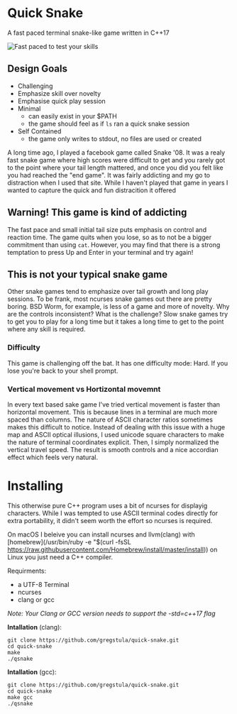 # Quick Snake
A fast paced terminal snake-like game written in C++17

![Fast paced to test your skills](https://github.com/gregstula/quick-snake/blob/master/images/qsnake.gif)


## Design Goals ##
- Challenging
- Emphasize skill over novelty
- Emphasise quick play session
- Minimal
  - can easily exist in your $PATH
  - the game should feel as if `ls` ran a quick snake session
- Self Contained
  - the game only writes to stdout, no files are used or created

A long time ago, I played a facebook game called Snake '08. It was a realy fast snake game where high scores were difficult to get and you rarely got to the point where your tail length mattered, and once you did you felt like you had reached the "end game". It was fairly addicting and my go to distraction when I used that site. While I haven't played that game in years I wanted to capture the quick and fun distracition it offered

## Warning! This game is kind of addicting ##
The fast pace and small initial tail size puts emphasis on control and reaction time. The game quits when you lose, so as to not be a bigger commitment than using `cat`. However, you may find that there is a strong temptation to press Up and Enter in your terminal and try again!

## This is not your typical snake game ##
Other snake games tend to emphasize over tail growth and long play sessions. To be frank, most ncurses snake games out there are pretty boring. BSD Worm, for example, is less of a game and more of novelty. Why are the controls inconsistent? What is the challenge? Slow snake games try to get you to play for a long time but it takes a long time to get to the point where any skill is required.

### Difficulty ###
This game is challenging off the bat. It has one difficulty mode: Hard. If you lose you're back to your shell prompt.

### Vertical movement vs Hortizontal movemnt ###
In every text based sake game I've tried vertical movement is faster than horizontal movement. This is because lines in a terminal are much more spaced than columns. The nature of ASCII character ratios sometimes makes this difficult to notice. Instead of dealing with this issue with a huge map and ASCII optical illusions, I used unicode square characters to make the nature of terminal coordinates explicit. Then, I simply normalized the vertical travel speed. The result is smooth controls and a nice accordian effect which feels very natural.

# Installing #
This otherwise pure C++ program uses a bit of ncurses for displayig characters. While I was tempted to use ASCII terminal codes directly for extra portability, it didn't seem worth the effort so ncurses is required. 

On macOS I beleive you can install ncurses and llvm(clang) with [homebrew](/usr/bin/ruby -e "$(curl -fsSL https://raw.githubusercontent.com/Homebrew/install/master/install)) on Linux you just need a C++ compiler.

Requirments:
  - a UTF-8 Terminal
  - ncurses
  - clang or gcc
  
*Note: Your Clang or GCC version needs to support the -std=c++17 flag*

**Intallation** (clang):

    git clone https://github.com/gregstula/quick-snake.git
    cd quick-snake
    make
    ./qsnake

**Intallation** (gcc):
    
    git clone https://github.com/gregstula/quick-snake.git
    cd quick-snake
    make gcc
    ./qsnake

